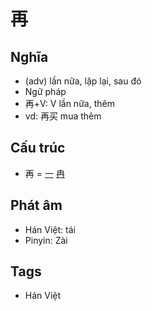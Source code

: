 # 再

## Nghĩa

* (adv) lần nữa, lặp lại, sau đó
* Ngữ pháp
* 再+V: V lần nữa, thêm
* vd: 再买 mua thêm

## Cấu trúc
* 再 = [一](一.md) [冉](冉.md)

## Phát âm

* Hán Việt: tái
* Pinyin: Zài

## Tags
* Hán Việt

<script>window.HANZI_FIELD='再';</script>
